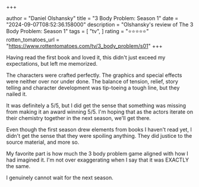 +++

author = "Daniel Olshansky"
title = "3 Body Problem: Season 1"
date = "2024-09-07T08:52:36.158000"
description = "Olshansky's review of The 3 Body Problem: Season 1"
tags = [
    "tv",
]
rating = "⭐⭐⭐⭐⭐"
rotten_tomatoes_url = "https://www.rottentomatoes.com/tv/3_body_problem/s01"
+++

Having read the first book and loved it, this didn't just exceed my expectations,
but left me memorized.

The characters were crafted perfectly. The graphics and special effects were neither
over nor under done. The balance of tension, relief, story telling and character development
was tip-toeing a tough line, but they nailed it.

It was definitely a 5/5, but I did get the sense that something was missing from making
it an award winning 5/5. I'm hoping that as the actors iterate on their chemistry together
in the next season, we'll get there.

Even though the first season drew elements from books I haven't read yet, I didn't
get the sense that they were spoiling anything. They did justice to the source material,
and more so.

My favorite part is how much the 3 body problem game aligned with how I had imagined it.
I'm not over exaggerating when I say that it was EXACTLY the same.

I genuinely cannot wait for the next season.

